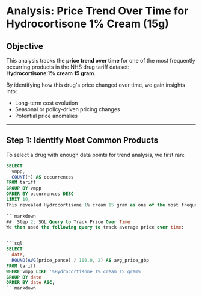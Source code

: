 #  Analysis: Price Trend Over Time for Hydrocortisone 1% Cream (15g)

##  Objective

This analysis tracks the **price trend over time** for one of the most frequently occurring products in the NHS drug tariff dataset:  
**Hydrocortisone 1% cream 15 gram**.

By identifying how this drug's price changed over time, we gain insights into:
- Long-term cost evolution
- Seasonal or policy-driven pricing changes
- Potential price anomalies

---

##  Step 1: Identify Most Common Products

To select a drug with enough data points for trend analysis, we first ran:

```sql
SELECT 
  vmpp,
  COUNT(*) AS occurrences
FROM tariff
GROUP BY vmpp
ORDER BY occurrences DESC
LIMIT 10;
This revealed Hydrocortisone 1% cream 15 gram as one of the most frequent products in the dataset.
---
```markdown
##  Step 2: SQL Query to Track Price Over Time
We then used the following query to track average price over time:


```sql
SELECT 
  date,
  ROUND(AVG(price_pence) / 100.0, 2) AS avg_price_gbp
FROM tariff
WHERE vmpp LIKE '%Hydrocortisone 1% cream 15 gram%'
GROUP BY date
ORDER BY date ASC;
```markdown
